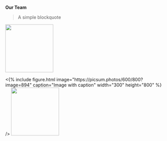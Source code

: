 **Our Team**
> A simple blockquote

<p float="left">
  <img src="https://bi-stem-away.github.io/shiny_app_dev/Logo.png" Caption="Member Name" width="150" />
</p>

<p float="left">
  <{% include figure.html image="https://picsum.photos/600/800?image=894" caption="Image with caption" width="300" height="800" %} />
  <img src="https://bi-stem-away.github.io/shiny_app_dev/Logo.png" Caption="Member Name" width="150" /> 
</p>
